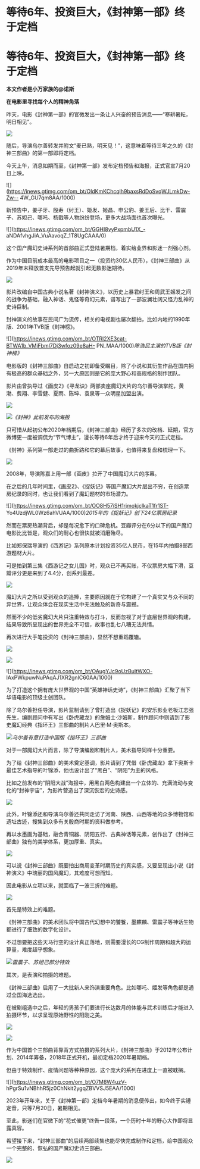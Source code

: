 # 等待6年、投资巨大，《封神第一部》终于定档

# 等待6年、投资巨大，《封神第一部》终于定档

**本文作者是小万家族的@诺斯**

**在电影里寻找每个人的精神角落**

昨天，电影《封神第一部》的官微发出一条让人兴奋的预告消息——“寒耕暑耘，明日相见”。‍‍

![](https://inews.gtimg.com/om_bt/OrH4ghx1F5gj8XPyHo84QwmDh3lqK3qitlYjGNvYvFwb8AA/1000)

随后，导演乌尔善转发并附文“麦已熟，明天见！”，这意味着等待三年之久的《封神三部曲》的第一部即将定档。‍‍‍‍‍

今天上午，消息如期而至，《封神第一部》发布定档预告和海报，正式官宣7月20日上映。

![](https://inews.gtimg.com/om_bt/OldKmKChcqlh9baxsRdDoSvqWJLmkDw-Zw--
4W_GU7qm8AA/1000)

新预告中，姜子牙、殷寿（纣王）、姬发、姬昌、申公豹、姜王后、比干、雷震子、苏妲己、哪吒、杨戬等人物纷纷登场，更多大战场面也首次曝光。‍‍‍‍‍

![](https://inews.gtimg.com/om_bt/GGHI8vyPxpmbU1X_-
aNDAfvhgJiA_VuAavoqZ_1T8UgCAAA/0)

这个国产魔幻史诗系列的首部曲正式登陆暑期档，着实给业界和影迷一剂强心剂。‍‍‍‍‍‍‍‍‍‍

作为中国目前成本最高的电影项目之一（投资约30亿人民币），《封神三部曲》从2019年末释放首支先导预告起就引起无数影迷期待。

![](https://inews.gtimg.com/om_bt/G3fyY73c2Yiz1iho6Zb7qR7dJztTk34AY2zMXq_Dmt1CYAA/0)

影片改编自中国古典小说名著《封神演义》，以历史上暴君纣王和周武王姬发之间的战争为基础，融入神话、鬼怪等奇幻元素，谱写出了一部波澜壮阔又怪力乱神的史诗巨制。

封神演义的故事在民间广为流传，相关的电视剧也屡次翻拍，比如内地的1990年版、2001年TVB版《封神榜》。

![](https://inews.gtimg.com/om_bt/OTRl2XE3cat-BTWA1b_VMjFbml7Dj3wfoz09e8aH-
PN_MAA/1000)_陈浩民主演的TVB版《封神榜》_

电影版的《封神三部曲》自启动之初即备受瞩目，除了小说和其衍生作品在国内拥有极高的群众基础之外，另一大原因则是它的庞大野心和高规格的制作团队。

影片由曾执导过《画皮2》《寻龙诀》两部卖座魔幻大片的乌尔善导演掌舵，黄渤、费翔、李雪健、夏雨、陈坤、袁泉等一众明星加盟出演。

![](https://inews.gtimg.com/om_bt/OdQFmH_6OyazOPe1yoy48R2cOpId6LP_eeyMTg66blslUAA/1000)

![](https://inews.gtimg.com/om_bt/O0A1wtPxaTgK3X-NF05ea_9Rg2mv7Ikz29TWMa2Zk51NUAA/1000)_《封神》此前发布的海报_

只可惜从起初公布2020年档期后，《封神三部曲》经历了多次的改档、延期，官方微博更一度被调侃为“节气博主”，漫长等待6年后才终于迎来今天的正式定档。

《封神》系列第一部走过的曲折路和它的幕后故事，也值得来复盘和梳理一下。

![](https://inews.gtimg.com/om_bt/OXoufS4TqYqOQrtKTsbIrhH88le_z0CcaLUz2M2Kd2He0AA/1000)

2008年，导演陈嘉上用一部《画皮》拉开了中国魔幻大片的序幕。

在之后的几年时间里，《画皮2》、《捉妖记》等国产魔幻大片层出不穷，在创造票房纪录的同时，也让我们看到了魔幻题材的市场潜力。

![](https://inews.gtimg.com/om_bt/OO8H57iSH1rjmokjclkaT1fr1ST-
Yo4UzdjWL0Wz6ahVUAA/1000)_2015年的《捉妖记》创下24亿票房纪录_

然而在票房热潮背后，却是每况愈下的口碑危机。豆瓣评分在6分以下的国产魔幻电影比比皆是，观众们的耐心也很快就被消磨殆尽。

比如郑保瑞导演的《西游记》系列原本计划投资35亿人民币，在15年内拍摄8部西游题材大片。

可是拍到第三集《西游记之女儿国》时，观众已不再买账，不仅票房大幅下滑，豆瓣评分更是来到了4.4分，创系列最差。

![](https://inews.gtimg.com/om_bt/O9-HJf0RAhWSwX5EYc8iteZXrBM782AOKkEzRWU3tSnMIAA/1000)

魔幻大片之所以受到观众的追捧，主要原因就在于它构建了一个真实又与众不同的异世界，让观众体会在现实生活中无法触及的新奇与震撼。

然而不少的低劣魔幻大片只注重特效与打斗，反而忽视了对于底层世界观的构建，结果导致所呈现出的世界完全不可信，故事也乱七八糟无法共情。

再次进行大手笔投资的《封神三部曲》，显然不想重蹈覆辙。

![](https://inews.gtimg.com/om_bt/Onfpnh5EBuwlOnNz2anU-3iX809Pps4gKKH8fFSyFkXX0AA/1000)

![](https://inews.gtimg.com/om_bt/Oh8Zv8spmH9W2QYVpvEukRq1T5_XVntxSZGNFqje6PnbwAA/1000)

![](https://inews.gtimg.com/om_bt/OAugYJc9oUzBuItWXO-
IAxPWkpuwNuPAqAJ1XR2gnIC60AA/1000)

为了打造这个拥有庞大世界观的中国“英雄神话史诗”，《封神三部曲》汇聚了当下华语电影的顶级主创团队。

除了乌尔善担任导演，影片监制请到了曾打造出《捉妖记》的安乐影业老板江志强先生，编剧顾问中有写出《卧虎藏龙》的詹姆士·沙姆斯，制作顾问中则请到了影史魔幻经典《指环王》三部曲的制片人巴里·M·奥斯本。

![](https://inews.gtimg.com/om_bt/OSHiTZagTizD8eyFeOLtZfD4plQklr0zc6yZKrHv_ya4MAA/1000)_乌尔善有意打造中国版《指环王》三部曲_

对于一部魔幻大片而言，除了导演编剧和制片人，美术指导同样十分重要。

为了给《封神三部曲》的美术奠定基调，影片请到了凭借《卧虎藏龙》拿下奥斯卡最佳艺术指导的叶锦添，他也设计出了“黑白”、“阴阳”为主的风格。

比如之前发布的“阴阳大战”海报中，用黑白两色构建出一个立体的、充满流动与变化的“封神宇宙”，为影片营造出了深沉恢宏的史诗感。

![](https://inews.gtimg.com/om_bt/GEFQbldDaM7RTvfARpd1yCZqOYHL5lfSaLwQW0whJGzpAAA/0)

此外，叶锦添还和导演乌尔善还共同走访了河南、陕西、山西等地的众多博物馆和遗址古迹，搜集到众多有关殷商时期的资料做参考。

再以水墨画为基础，融合青铜器、阴阳五行、古典神话等元素，创作出了《封神三部曲》独有的美学体系，更加厚重、真实。

![](https://inews.gtimg.com/om_bt/OIUZ9_QxguTmQbNVo4Mne_mzI9XljNkF3ViGBopZZtMG8AA/1000)

可以说《封神三部曲》既要拍出商周变革时期历史的真实感，又要呈现出小说《封神演义》中瑰丽的国风魔幻，其难度可想而知。

因此电影从立项以来，就面临了一波三折的难题。

![](https://inews.gtimg.com/om_bt/ODXshAfrRAMaxeNGv1tHOrKHJx9lz-y1CYR4ALKQSADTUAA/1000)

首先是特效上的难题。

《封神三部曲》的美术团队将中国古代幻想中的饕餮，墨麒麟、雷震子等神话生物都进行了细致的数字化设计。

不过想要把这些天马行空的设计真正落地，则需要漫长的CG制作周期和超大的运算量，难度超乎想象。

![](https://inews.gtimg.com/om_bt/GQXwTRXFN-5Bj34YLWK0Nn2uEOia6NmaaHjGOtiqLs4Z0AA/0)_雷震子、苏妲己部分特效_

其次，是表演和拍摄的难题。

《封神三部曲》启用了一大批新人来饰演重要角色。比如哪吒、姬发等角色都是通过全国海选选出。

在被剧组选中之后，年轻的男孩子们要进行长达数月的体能与武术训练后才能进入拍摄环节，以求呈现原始野性的阳刚之美。

![](https://inews.gtimg.com/om_bt/ONwR_lmgIHozIH8TDWBbLvx4nJ1USok5WQZJ37N74HoaIAA/1000)

![](https://inews.gtimg.com/om_bt/GHJPEpKkqhmrrwaIRQ8wRiQpOh2UsDybRmLYBZYy2jgOkAA/0)

作为中国首个三部曲背靠背方式拍摄的系列大片，《封神三部曲》于2012年公布计划、2014年筹备，2018年正式开机，最初定档2020年暑期档。

但由于特效制作、疫情问题等种种原因，这个庞大的系列在进度上一直被耽搁。

![](https://inews.gtimg.com/om_bt/O7M8W4uzV-
hPgrSu1vNBhhR5jz0ChNkit2ygqZBVVSJ5EAA/1000)

2023年开年来，关于《封神第一部》定档今年暑期的消息便传出，如今终于实锤定音，只等7月20日，暑期相见。

至此，影迷们在官微下的“花式催更”终告一段落，一个历时十年的野心大作即将显露真容。‍

希望接下来，“封神三部曲”的后续两部续集也能尽快完成制作和定档，给中国观众一个完整的、恢弘的国产魔幻史诗三部曲。

![](https://inews.gtimg.com/om_bt/GkD3_jzRhBCPE2LfPxl7eOc72Cuz_Zj_gWBJzryDmv_LsAA/0)

